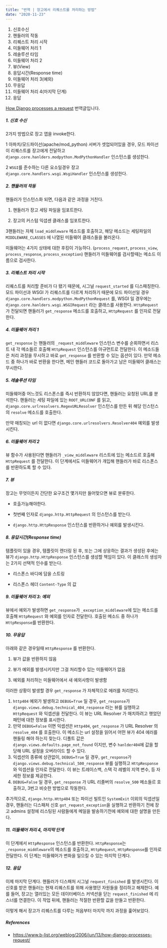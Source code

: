 ```yaml
---
title: "번역 | 장고에서 리퀘스트를 처리하는 방법"
date: "2020-11-23"
---
```


1. 신호수신  
2. 핸들러의 작동  
3. 리퀘스트 처리 시작  
4. 미들웨어 처리 1  
5. 레솔루션 타임  
6. 미들웨어 처리 2  
7. 뷰(View)  
8. 응답시간(Response time)  
9. 미들웨어 처리 3(예외)  
10. 무응답  
11. 미들웨어 처리 4(마지막 단계)  
12. 응답



[How Django processes a request](https://www.b-list.org/weblog/2006/jun/13/how-django-processes-request/) 번역글입니다.



##### 1. 신호 수신

2가지 방법으로 장고 앱을 invoke한다.

1 아파치/모드파이선(apache/mod_python) 서버가 셋업되어있을 경우, 모드 파이선이 리퀘스트를 장고에게 전달하고 `django.core.hanlders.modpython.ModPythonHandler` 인스턴스를 생성한다.

2 `WSGI`를 준수하는 다른 요소일경우 장고 `django.core.handlers.wsgi.WsgiHandler` 인스턴스를 생성한다.



##### 2. 핸들러의 작동

핸들러가 인스턴스화 되면, 다음과 같은 과정을 거친다.

1. 핸들러가 장고 세팅 파일을 임포트한다. 

2. 장고의 커스텀 익셥센 클래스를 임포트한다. 

3핸들러는 자체 `load_middleware` 메소드를 호출하고, 해당 메소드는 세팅파일의 `MIDDLEWARE_CLASSES` 에 나열된 미들웨어 클래스들을 불러온다. 

미들웨어는 4가지 상태에 대한 후킹이 가능하다. (`process_request`, `process_view`, `process_response`, `process_exception`) 핸들러가 미들웨어를 검사할때는 메소드 이름으로 검사한다. 



##### 3. 리퀘스트 처리 시작

리퀘스트를 처리할 준비가 다 됐기 때문에, 시그널 `request_started` 를 디스패칭한다. 모드 파이선과 WSGI 가 리퀘스트를 다르게 처리하기 때문에 모드 파이선일 경우 `django.core.handlers.modpython.ModPythonRequest` 를, WSGI 일 경우에는 `django.core.hanlders.wsgi.WSGIRequest` 라는 클래스를 사용한다. `HttpRequest` 가 전달되면 핸들러가 `get_response`  메소드를 호출하고, `HttpRequest` 를 인자로 전달한다.



##### 4. 미들웨어 처리 1

`get_response` 는 핸들러의 `_request_middleware` 인스턴스 변수를 순회하면서 리스트 내 각 메소들르 호출해 `HttpRequest` 인스턴스를 아규먼트로 전달한다. 이 메소드들은 처리 과정을 무시하고 바로  `get_response` 를 반환할 수 있는 옵션이 있다. 만약 메소드 중 하나가 바로 반환을 한다면, 메인 핸들러 코드로 돌아가고 남은 미들웨어 클래스는 무시한다.



##### 5. 레솔루션 타임

미들웨어중 어느것도 리스폰스를 즉시 반환하지 않았다면, 핸들러는 요청된 URL를 분석한다. 핸들러는 세팅 파일에 있는 `ROOT_URLCONF` 를 읽고,  `django.core.urlresolvers.RegexURLResolver` 인스턴스를 만든 뒤 해당 인스턴스의 `resolve` 메소드를 호출한다.

만약 매칭되는 url 이 없다면 `django.core.urlresolvers.Resolver404` 예외를 발생시킨다.



##### 6. 미들웨어 처리 2

뷰 함수가 사용된다면 핸들러가 `_view_middleware` 리스트에 있는 메소드르 호출해 `HttpRequest` 를 전달한다. 이 단계에서도 미들웨어가 개입해 핸들러가 바로 리스폰스를 반환하도록 할 수 있다.



##### 7. 뷰

장고는 무엇이든지 간단한 요구조건 몇가지만 들어맞으면 뷰로 분류한다. 

* 호출가능해야한다.

* 첫번쨰 인자로 `django.http.HttpRequest` 의 인스턴스를 받는다.

* `django.http.HttpResponse` 인스턴스를 반환하거나 예외를 발생시킨다.





##### 8. 응답시간(Response time)

템플릿이 있을 경우, 템플릿이 렌더링 된 후, 또는 그에 상응하는 결과가 생성된 후에는 뷰가 `django.http.HttpResponse` 인스턴스를 생성할 책임이 있다. 이 클래스의 생성자는 2가지 선택적 인수를 받는다.

* 리스폰스 바디에 담을 스트링 

* 리스폰스 헤더 `Content-Type` 의 값



##### 9. 미들웨어 처리 3: 예외

뷰에서 예외가 발생하면 `get_response`가 `_exception_middleware`에 있는 메소드를 호출해 `HttpRequest` 와 예외를 인자로 전달한다. 호출된 메소드 중 하나가 `HttpResponse`를 반환한다.



##### 10. 무응답  

아래와 같은 경우일때  `HttpResponse` 를 반환한다.

1. 뷰가 값을 반환하지 않음

2. 뷰가 예외를 발생시키지만 그걸 처리할수 있는 미들웨어가 없음

3. 예외를 처리하는 미들웨어에서 새 예외사항이 발생함

이러한 상황이 발생할 경우 `get_response` 가 자체적으로 에러를 처리한다.

1. `http404` 예외가 발생하고 `DEBUG=True` 일 경우, `get_response`가 `django.views.debug.technical_404_response` 라는 뷰를 실행하고 `HttpRequest` 와 익셉션을 전달한다. 이 뷰는 URL Resolver 가 매치하려고 햇었던 패턴에 대한 정보를 표시한다.
2. 만약 `DEBUG=False` 이면 익셉션은 `Http404`, `get_response` 가 URL Resolver 의 `resolve_404` 를 호출한다. 이 메소드는 url 설정을 읽어서 어떤 뷰가 404 에러를 핸들링 해야 하는지 찾는다. 디폴트 값은 `django.views.defaults.page_not_found` 이지만, 변수 `hanlder404`에 값을 할당해 URL 설정을 오버라이드 할 수 있다.
3. 익셉션의 종류에 상관없이, `DEBUG=True` 일 경우, `get_response`가 `django.views.debug.technical_500_response` 뷰를 실행하고 `HttpResponse`와 익셉션을 인자로 전달한다. 이 뷰는 트레이스백, 스택 각 레벨의 지역 변수, 등 자세한 정보를 제공한다.
4. `DEBUG=False` 일 경우, `get_response` 가 URL 리졸버의 `resolve_500` 메소들르 호출하고, 3번고 비슷한 방법으로 작동한다. 

추가적으로, `django.http.Http404` 또는 파이선 빌트인 `SystemExit` 이외의 익셉션일 경우, 핸들러는 디스패처 신호 `got_request_exception`을 실행하고 반환하기 전에 장고 admins 설정에 리스팅된 사람들에게 메일을 발송하기전에 예외에 대한 설명을 만든다.



##### 11. 미들웨어 처리 4, 마지막 단계

이 단계에서 `HttpResponse` 인스턴스를 반환한다. `HttpResponse`는 `_response_middleware`의 메소드를 호출하고, `HttpRequest`, `HttpResponse`를 인자로 전달한다. 이 단계는 미들웨어가 변화을 일으킬 수 있는 마지막 단계다.



##### 12. 응답

이제 마지막 단계다. 핸들러가 디스패처 시그널 `request_finished` 를 발생시킨다. 이 신호를 받은 핸들러는 현재 리퀘스트를 위해 사용했던 자원들을 정리하고 해제한다. 예를 들어, 장고는 열러있는 모든 데이터베이스 커넥션을 닫는  `request_finished` 에 리스너를 연결한다. 이 작업 뒤에, 핸들러는 적절한 반환할 값을 만들고 반환한다.



이렇게 해서 장고가 리퀘스트를 다루는 처음부터 마지막 까지 과정을 훑어보았다. 



##### References

* https://www.b-list.org/weblog/2006/jun/13/how-django-processes-request/
